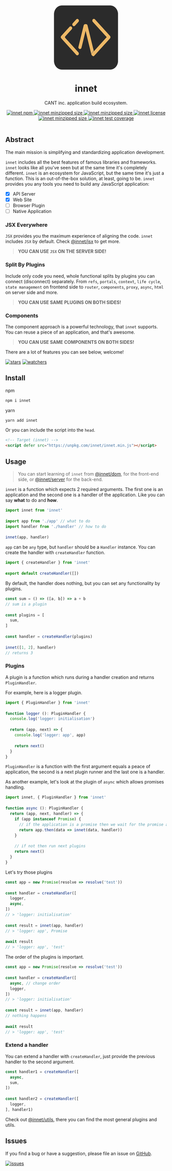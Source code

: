<br>
<p align="center">
  <a href="https://github.com/d8corp/innet">
    <img width="200" height="200" src="https://raw.githubusercontent.com/d8corp/innet/main/logo.svg" alt="innet logo by Mikhail Lysikov">
  </a>
</p>

<h1 align="center">innet</h1>

<p align="center">CANT inc. application build ecosystem.</p>

<div align="center">
  <a href="https://www.npmjs.com/package/innet" target="_blank">
    <img src="https://img.shields.io/npm/v/innet.svg" alt="innet npm">
  </a>
  <a href="https://bundlephobia.com/result?p=innet" target="_blank">
    <img src="https://img.shields.io/bundlephobia/minzip/innet" alt="innet minzipped size">
  </a>
  <a href="https://www.npmtrends.com/innet" target="_blank">
    <img src="https://img.shields.io/npm/dm/innet.svg" alt="innet minzipped size">
  </a>
  <a href="https://github.com/d8corp/innet/blob/master/LICENSE" target="_blank">
    <img src="https://img.shields.io/npm/l/innet" alt="innet license">
  </a>
  <a href="https://changelogs.xyz/innet" target="_blank">
    <img src="https://img.shields.io/badge/Changelog-⋮-brightgreen" alt="innet minzipped size">
  </a>
  <a href="https://d8corp.github.io/innet/coverage/lcov-report" target="_blank">
    <img src="https://github.com/d8corp/innet/actions/workflows/tests.yml/badge.svg" alt="innet test coverage">
  </a>
</div>
<br>

## Abstract
The main mission is simplifying and standardizing application development.

`innet` includes all the best features of famous libraries and frameworks.
`innet` looks like all you've seen but at the same time it's completely different.
`innet` is an ecosystem for JavaScript, but the same time it's just a function.
This is an out-of-the-box solution, at least, going to be.
`innet` provides you any tools you need to build any JavaScript application:

- [x] API Server
- [x] Web Site
- [ ] Browser Plugin
- [ ] Native Application

### JSX Everywhere
`JSX` provides you the maximum experience of aligning the code.
`innet` includes `JSX` by default.
Check [@innet/jsx](https://www.npmjs.com/package/@innet/jsx) to get more.

> **YOU CAN USE `JSX` ON THE SERVER SIDE!**

### Split By Plugins
Include only code you need, whole functional splits by plugins you can connect (disconnect) separately.
From `refs`, `portals`, `context`, `life cycle`, `state management` on frontend side
to `router`, `components`, `proxy`, `async`, `html` on server side and more.

> **YOU CAN USE SAME PLUGINS ON BOTH SIDES!**

### Components
The component approach is a powerful technology, that `innet` supports.
You can reuse a piece of an application, and that's awesome.

> **YOU CAN USE SAME COMPONENTS ON BOTH SIDES!**

There are a lot of features you can see below, welcome!

[![stars](https://img.shields.io/github/stars/d8corp/innet?style=social)](https://github.com/d8corp/innet/stargazers)
[![watchers](https://img.shields.io/github/watchers/d8corp/innet?style=social)](https://github.com/d8corp/innet/watchers)

## Install
npm
```bash
npm i innet
```
yarn
```bash
yarn add innet
```

Or you can include the script into the `head`.
```html
<!-- Target (innet) -->
<script defer src="https://unpkg.com/innet/innet.min.js"></script>
```

## Usage
> You can start learning of `innet` from [@innet/dom](https://www.npmjs.com/package/@innet/dom), for the front-end side,
> or [@innet/server](https://www.npmjs.com/package/@innet/server) for the back-end.

`innet` is a function which expects 2 required arguments.
The first one is an application and the second one is a handler of the application.
Like you can say **what** to do and **how**.
```typescript
import innet from 'innet'

import app from './app' // what to do
import handler from './handler' // how to do

innet(app, handler)
```

`app` can be `any` type, but `handler` should be a `Handler` instance.
You can create the handler with `createHandler` function.
```typescript
import { createHandler } from 'innet'

export default createHandler([])
```

By default, the handler does nothing, but you can set any functionality by plugins.

```typescript
const sum = () => ([a, b]) => a + b
// sum is a plugin

const plugins = [
  sum,
]

const handler = createHandler(plugins)

innet([1, 2], handler)
// returns 3
```

### Plugins
A plugin is a function which runs during a handler creation and returns `PluginHandler`.

For example, here is a logger plugin.
```typescript
import { PluginHandler } from 'innet'

function logger (): PluginHandler {
  console.log('logger: initialisation')
  
  return (app, next) => {
    console.log('logger: app', app)
    
    return next()
  }
}
```

`PluginHandler` is a function with the first argument equals a peace of application,
the second is a next plugin runner and the last one is a handler.

As another example, let's look at the plugin of `async` which allows promises handling.
```typescript
import innet, { PluginHandler } from 'innet'

function async (): PluginHandler {
  return (app, next, handler) => {
    if (app instanceof Promise) {
      // if the application is a promise then we wait for the promise and handle it's result
      return app.then(data => innet(data, handler))
    }

    // if not then run next plugins
    return next()
  }
}
```

Let's try those plugins
```typescript
const app = new Promise(resolve => resolve('test'))

const handler = createHandler([
  logger,
  async,
])
// > 'logger: initialisation'

const result = innet(app, handler)
// > 'logger: app', Promise

await result
// > 'logger: app', 'test'
```

The order of the plugins is important.

```typescript
const app = new Promise(resolve => resolve('test'))

const handler = createHandler([
  async, // change order
  logger,
])
// > 'logger: initialisation'

const result = innet(app, handler)
// nothing happens

await result
// > 'logger: app', 'test'
```

### Extend a handler
You can extend a handler with `createHandler`,
just provide the previous handler to the second argument.

```typescript
const handler1 = createHandler([
  async,
  sum,
])

const handler2 = createHandler([
  logger,
], handler1)
```

Check out [@innet/utils](https://www.npmjs.com/package/@innet/utils),
there you can find the most general plugins and utils.

## Issues
If you find a bug or have a suggestion, please file an issue on [GitHub](https://github.com/d8corp/innet/issues).

[![issues](https://img.shields.io/github/issues-raw/d8corp/innet)](https://github.com/d8corp/innet/issues)
